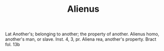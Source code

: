 ---
title: Alienus
permalink: "/definitions/alienus.html"
body: Lat Another's; belonging to another; the property of another. Alienus homo,
  another's man, or slave. Inst. 4, 3, pr. Aliena rea, another's property. Bract fol.
  13b
published_at: '2018-07-07'
layout: post
---